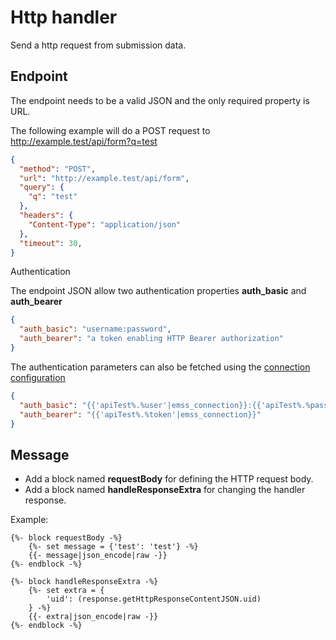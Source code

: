 # Http handler

Send a http request from submission data.

## Endpoint

The endpoint needs to be a valid JSON and the only required property is URL.

The following example will do a POST request to http://example.test/api/form?q=test
```json 
{
  "method": "POST",
  "url": "http://example.test/api/form",
  "query": {
    "q": "test"
  },
  "headers": {
    "Content-Type": "application/json"
  },
  "timeout": 30,
}
```

Authentication

The endpoint JSON allow two authentication properties **auth_basic** and **auth_bearer**

```json 
{
  "auth_basic": "username:password",
  "auth_bearer": "a token enabling HTTP Bearer authorization"
}
```

The authentication parameters can also be fetched using the [connection configuration](/src/Resources/doc/index.md#connections)

```json 
{
  "auth_basic": "{{'apiTest%.%user'|emss_connection}}:{{'apiTest%.%password'|emss_connection}}",
  "auth_bearer": "{{'apiTest%.%token'|emss_connection}}"
}
```

## Message

- Add a block named **requestBody** for defining the HTTP request body. 
- Add a block named **handleResponseExtra** for changing the handler response.

Example:
```twig 
{%- block requestBody -%}
    {%- set message = {'test': 'test'} -%}
    {{- message|json_encode|raw -}}
{%- endblock -%}

{%- block handleResponseExtra -%}
    {%- set extra = {
        'uid': (response.getHttpResponseContentJSON.uid)
    } -%}
    {{- extra|json_encode|raw -}}
{%- endblock -%}
```